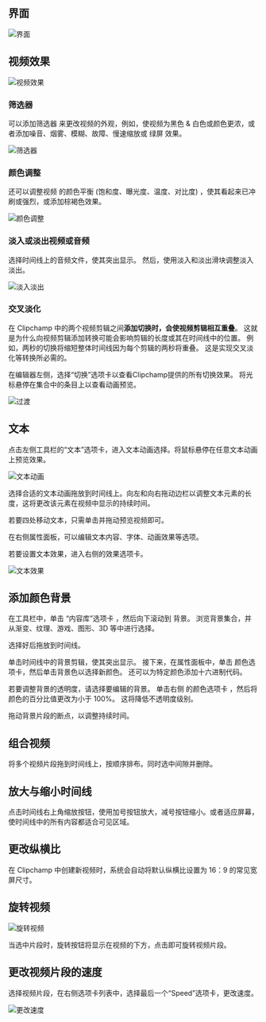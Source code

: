 
## 界面

![界面](https://support.content.office.net/zh-cn/media/1c507cf3-2f63-415e-9a0e-447713eb0abd.png)


##  视频效果

![视频效果](https://support.content.office.net/zh-cn/media/aaf5af32-d8b2-4144-a8bf-8132f066ed3e.png)

###  筛选器

可以添加筛选器 来更改视频的外观，例如，使视频为黑色 & 白色或颜色更浓，或者添加噪音、烟雾、模糊、故障、慢速缩放或 绿屏 效果。

![筛选器](https://support.content.office.net/zh-cn/media/ed662820-6576-4f2c-a37f-d06e579f81b4.png)


###  颜色调整

还可以调整视频 的颜色平衡 (饱和度、曝光度、温度、对比度) ，使其看起来已冲刷或强烈，或添加棕褐色效果。

![颜色调整](https://support.content.office.net/zh-cn/media/aaf5af32-d8b2-4144-a8bf-8132f066ed3e.png)

###  淡入或淡出视频或音频

选择时间线上的音频文件，使其突出显示。 然后，使用淡入和淡出滑块调整淡入淡出。

![淡入淡出](https://support.content.office.net/zh-cn/media/cc6df67a-d059-4149-9e4d-bcd0f8012e66.png)

### 交叉淡化

在 Clipchamp 中的两个视频剪辑之间**添加切换时，会使视频剪辑相互重叠**。 这就是为什么向视频剪辑添加转换可能会影响剪辑的长度或其在时间线中的位置。 例如，两秒的切换将缩短整体时间线因为每个剪辑的两秒将重叠。 这是实现交叉淡化等转换所必需的。

在编辑器左侧，选择“切换”选项卡以查看Clipchamp提供的所有切换效果。 将光标悬停在集合中的条目上以查看动画预览。

![过渡](https://support.content.office.net/zh-cn/media/f7275463-c1e1-4a34-847a-94ac7a6c11c5.png)

## 文本

点击左侧工具栏的“文本”选项卡，进入文本动画选择。将鼠标悬停在任意文本动画上预览效果。

![文本动画](https://support.content.office.net/zh-cn/media/8d664b22-6a0d-43f6-9911-ddb0868deee4.png)

选择合适的文本动画拖放到时间线上。向左和向右拖动边栏以调整文本元素的长度，这将更改该元素在视频中显示的持续时间。

若要四处移动文本，只需单击并拖动预览视频即可。

在右侧属性面板，可以编辑文本内容、字体、动画效果等选项。

若要设置文本效果，进入右侧的效果选项卡。

![文本效果](https://support.content.office.net/zh-cn/media/437b187b-529d-4186-b244-adfe186afa89.png)

##  添加颜色背景

在工具栏中，单击 “内容库”选项卡 ，然后向下滚动到 背景。 浏览背景集合，并从渐变、纹理、游戏、图形、3D 等中进行选择。

选择好后拖放到时间线。

单击时间线中的背景剪辑，使其突出显示。 接下来，在属性面板中，单击 颜色选项卡，然后单击背景色以选择新颜色。 还可以为特定颜色添加十六进制代码。

若要调整背景的透明度，请选择要编辑的背景。 单击右侧 的颜色选项卡 ，然后将颜色的百分比值更改为小于 100%。 这将降低不透明度级别。

拖动背景片段的断点，以调整持续时间。


##  组合视频

将多个视频片段拖到时间线上，按顺序排布。同时选中间隙并删除。

##  放大与缩小时间线

点击时间线右上角缩放按钮，使用加号按钮放大，减号按钮缩小。或者适应屏幕，使时间线中的所有内容都适合可见区域。

## 更改纵横比

在 Clipchamp 中创建新视频时，系统会自动将默认纵横比设置为 16：9 的常见宽屏尺寸。


## 旋转视频

![旋转视频](https://support.content.office.net/zh-cn/media/b9ebb96c-339c-4e97-bac3-eeed6a90d0ff.png)

当选中片段时，旋转按钮将显示在视频的下方，点击即可旋转视频片段。

##  更改视频片段的速度

选择视频片段，在右侧选项卡列表中，选择最后一个“Speed”选项卡，更改速度。

![更改速度](https://support.content.office.net/zh-cn/media/61ca3b3c-4149-4cf2-9a5b-51e54094d2fe.png)



